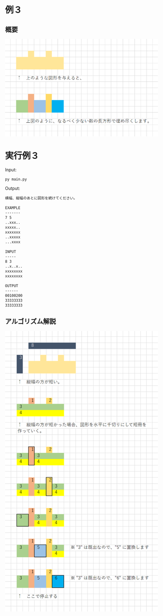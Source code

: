# 例３

## 概要

![例３概要](./img/202501__pg__30-0005--explain-o3o3.png)  


# 実行例３

Input:  

```shell
py main.py
```

Output:  

```plaintext
横幅、縦幅のあとに図形を続けてください。

EXAMPLE
-------
7 5
..xxx..
xxxxx..
xxxxxxx
..xxxxx
...xxxx

INPUT
-----
8 3
..x..x..
xxxxxxxx
xxxxxxxx

OUTPUT
------
00100200
33333333
33333333
```


## アルゴリズム解説

![例３解説](./img/202501__pg__30-0005--explain-o3o4.png)  
